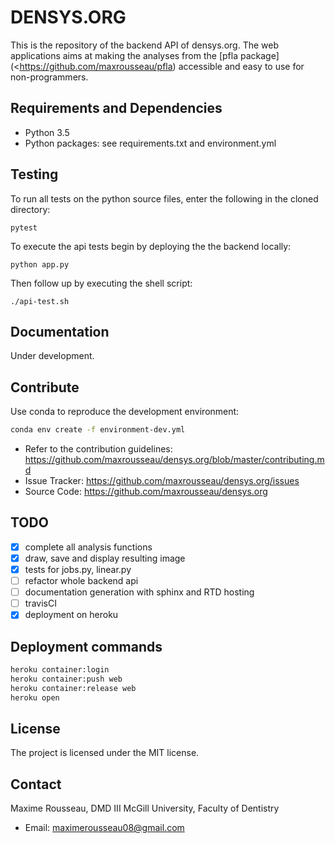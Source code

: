 DENSYS.ORG
==========

This is the repository of the backend API of densys.org.
The web applications aims at making the analyses from the [pfla
package](<https://github.com/maxrousseau/pfla) accessible and easy to use
for non-programmers.

Requirements and Dependencies
-----------------------------

-   Python 3.5
-   Python packages: see requirements.txt and environment.yml

Testing
-------

To run all tests on the python source files, enter the following in the cloned
directory:

```shell
pytest
```

To execute the api tests begin by deploying the the backend locally:

```shell
python app.py
```

Then follow up by executing the shell script:

```shell
./api-test.sh
```


Documentation
-------------
Under development.

Contribute
----------

Use conda to reproduce the development environment:
```sh
conda env create -f environment-dev.yml
```

-   Refer to the contribution guidelines: <https://github.com/maxrousseau/densys.org/blob/master/contributing.md> 
-   Issue Tracker: <https://github.com/maxrousseau/densys.org/issues>
-   Source Code: <https://github.com/maxrousseau/densys.org>

TODO
----
- [x] complete all analysis functions
- [x] draw, save and display resulting image
- [x] tests for jobs.py, linear.py
- [ ] refactor whole backend api
- [ ] documentation generation with sphinx and RTD hosting
- [ ] travisCI
- [x] deployment on heroku

Deployment commands
------------------
```sh
heroku container:login
heroku container:push web
heroku container:release web
heroku open
```

License
-------
The project is licensed under the MIT license.

Contact
-------
Maxime Rousseau, DMD III McGill University, Faculty of Dentistry
- Email: <maximerousseau08@gmail.com>

